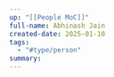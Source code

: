 ```yaml
---
up: "[[People MoC]]"
full-name: Abhinash Jain
created-date: 2025-01-10
tags:
  - "#type/person"
summary:
---
```

